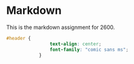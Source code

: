 # Markdown
This is the markdown assignment for 2600.

```css
#header {
                text-align: center; 
                font-family: "comic sans ms"; 
            }
```
